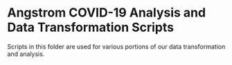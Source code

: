 # Angstrom COVID-19 Analysis and Data Transformation Scripts
Scripts in this folder are used for various portions of our data transformation and analysis.